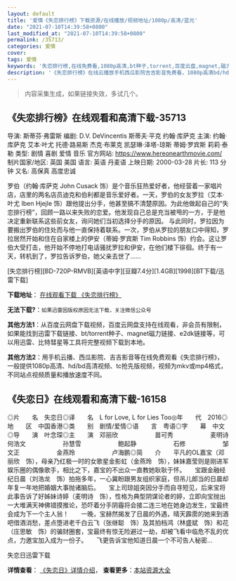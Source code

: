 ```yaml
---
layout: default
title: '爱情《失恋排行榜》下载资源/在线播放/视频地址/1080p/高清/蓝光'
date: "2021-07-10T14:39:58+0800"
last_modified_at: "2021-07-10T14:39:58+0800"
permalink: /35713/
categories: 爱情
cover:
tags: 爱情
keywords: '失恋排行榜,在线免费看,1080p高清,bt种子,torrent,百度云盘,magnet,磁力链,迅雷下载资源'
description: '《失恋排行榜》在线云播放手机西瓜影院吉吉影音免费看，1080p高清bd/hd未删减完整版和tc抢先枪版，mkv/mp4格式，附带bt/torrent种子、magnet/磁力链、百度云盘、网盘资源迅雷下载链接'
---
```


>内容采集生成，如果链接失效，多试几个。


## 《失恋排行榜》在线观看和高清下载-35713

导演: 斯蒂芬·弗雷斯 编剧: D.V. DeVincentis 斯蒂夫·平克 约翰·库萨克 主演: 约翰·库萨克 艾本·叶尤 托德·路易斯 杰克·布莱克 凯瑟琳·泽塔-琼斯 蒂姆·罗宾斯 莉莉·泰勒 类型: 剧情 喜剧 爱情 音乐 官方网站: https://www.hereonearthmovie.com/ 制片国家/地区: 英国 美国 语言: 英语 丹麦语 上映日期: 2000-03-28 片长: 113 分钟 又名: 高保真 高度忠诚

罗伯（约翰·库萨克 John Cusack 饰）是个音乐狂热爱好者，他经营着一家唱片店，店里的两名店员迪克和伯利都是音乐爱好者。一天，罗伯的女友罗拉（艾本·叶尤 Iben Hjejle 饰）跟他提出分手，他甚至搞不清楚原因。为此他做起自己的“失恋排行榜”，回顾一路以来失败的恋爱。他发现自己总是充当被甩的一方，于是他决定重新联系这些前女友，询问她们当初选择分手的原因。 与此同时，罗拉因为要搬出罗伯的住处而与他一直保持着联系。一次，罗伯从罗拉的朋友口中得知，罗拉居然开始和住在自家楼上的伊安（蒂姆·罗宾斯 Tim Robbins 饰）约会。这让罗伯大受打击，他开始不停地打电话骚扰罗拉和伊安，在他们楼下徘徊。终于有一天，转机到了，罗拉告诉罗伯，她父亲去世了……


[失恋排行榜][BD-720P-RMVB][英语中字][豆瓣7.4分][1.4GB][1998][BT下载/迅雷下载]

**下载地址**： [在线观看下载 《失恋排行榜》](https://www.btdx8.com/torrent/high_fidelity_2000.html) 


**无法下载?**：`如果迅雷因版权原因无法下载，关注微信公众号 `

**其他方法1**：从百度云网盘下载视频，百度云网盘支持在线观看，非会员有限制，如果能找到迅雷下载链接、bt/torrent种子、magnet磁力链接、e2dk链接等，可以用迅雷、比特彗星等工具将完整视频下载到本地。

**其他方法2**：用手机云播、西瓜影院、吉吉影音等在线免费观看《失恋排行榜》，一般提供1080p高清、hd/bd高清视频、tc抢先版视频，视频为mkv或mp4格式，不同站点视频质量和播放速度不同。


## 《失恋日》在线观看和高清下载-16158

◎片　　名　失恋日◎译　　名　L for Love, L for Lies Too◎年　　代　2016◎地　　区　中国香港◎类　　别　剧情/爱情◎语　　言　粤语◎字　　幕　中文◎导　　演　叶念琛◎主　　演　邓丽欣　　　　　　苗可秀　　　　　　麦明诗　　　　　　何浩文　　　　　　孙慧雪　　　　　　鲍起静　　　　　　石修　　　　　　邹文正　　　　　　金燕玲　　　　　　卢海鹏◎简　　介　　平凡的OL嘉宝（邓丽欣　饰），母亲乃红极一时的女歌星金影虹（金燕玲　饰），妹妹嘉莹则是刚进军娱乐圈的偶像歌手，相比之下，嘉宝的不出众一直教她耿耿于怀。　　宝跟金融经纪日晨（刘浩龙　饰）拍拖多年，一心冀盼跟男友组织家庭，但吊儿郎当的日晨却年复一年地把婚姻大事抛诸脑后。　　宝上司琼姐突因分手而自寻短见，后来宝将此事告诉了好姊妹诗婷（麦明诗　饰），性格为典型阴谋论者的婷，立即向宝抛出一大堆满天神佛错摸推论，恐吓着分手阴霾将会接二连三地在她身边发生，宝最终会成为下一个主人翁！　　一晚，宝赫然揭发了日晨的外遇，晴天霹雳的她来到酒吧借酒消愁，差点堕进老千白云飞（张继聪　饰）及其拍档鸿（林盛斌　饰）和花（庄思敏　饰）的骗财圈套，宝最终有惊无险避过一劫，却被飞看中临危不乱的优点，力邀宝加入成为一份子。　　飞更告诉宝他知道日晨一个不可告人秘密…


失恋日迅雷下载

**详情查看**： [《失恋日》详情介绍](/movie/16158/)， **查看更多**：[本站资源大全](/movie/t/all/)


